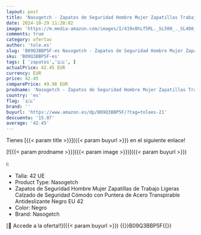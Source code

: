 ```yaml
---
layout: post
title: 'Nasogetch - Zapatos de Seguridad Hombre Mujer Zapatillas Trabajo Ligero Comodo Calzado de Seguridad con Punteras de Acero Transpirable Antideslizante Negro EU 42'
date: 2024-10-29 11:28:02
image: 'https://m.media-amazon.com/images/I/419x8hLf5RL._SL500_._SL400_.jpg'
comments: true
category: ofertas
author: 'tole.es'
slug: 'B09Q3BBP5F-es Nasogetch - Zapatos de Seguridad Hombre Mujer Zapatillas...'
sku: 'B09Q3BBP5F-es'
tags: [ 'zapatos','🇪🇸', ]
actualPrice: 42.45 EUR
currency: EUR
price: 42.45
comparePrice: 49.98 EUR
prodname: 'Nasogetch - Zapatos de Seguridad Hombre Mujer Zapatillas Trabajo Ligero Comodo Calzado de Seguridad con Punteras de Acero Transpirable Antideslizante Negro EU 42'
country: 'es'
flag: '🇪🇸'
brand: ''
buyurl: 'https://www.amazon.es/dp/B09Q3BBP5F/?tag=tolees-21'
descuento: '15.07'
average: '42.45'
---
```


Tienes [{{< param title >}}]({{< param buyurl >}}) en el siguiente enlace!

[![{{< param prodname >}}]({{< param image >}})]({{< param buyurl >}})

ℹ️:

- Talla: 42 UE
- Product Type: Nasogetch
- Zapatos de Seguridad Hombre Mujer Zapatillas de Trabajo Ligeras Calzado de Seguridad Cómodo con Puntera de Acero Transpirable Antideslizante Negro EU 42
- Color: Negro
- Brand: Nasogetch

[🛒 Accede a la oferta!!]({{< param buyurl >}})
{{<world>}}B09Q3BBP5F{{</world>}}
